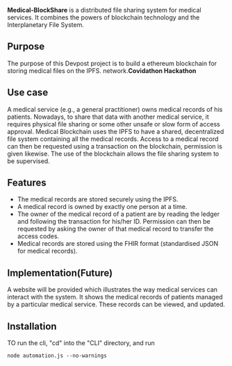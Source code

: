 
**Medical-BlockShare** is a distributed file sharing system for medical services.
It combines the powers of blockchain technology and the Interplanetary File System.

## Purpose
The purpose of this Devpost project is to build a ethereum blockchain for storing medical files on the IPFS. network.**Covidathon Hackathon**

## Use case
A medical service (e.g., a general practitioner) owns medical records of his patients. 
Nowadays, to share that data with another medical service, it requires physical file sharing or some other unsafe or slow form of access approval.
Medical Blockchain uses the IPFS to have a shared, decentralized file system containing all the medical records. 
Access to a medical record can then be requested using a transaction on the blockchain, permission is given likewise.
The use of the blockchain allows the file sharing system to be supervised.

## Features
* The medical records are stored securely using the IPFS.
* A medical record is owned by exactly one person at a time. 
* The owner of the medical record of a patient are by reading the ledger and following the transaction for his/her ID. 
Permission can then be requested by asking the owner of that medical record to transfer the access codes.
* Medical records are stored using the FHIR format (standardised JSON for medical records).

## Implementation(Future)
A website will be provided which illustrates the way medical services can interact with the system.
It shows the medical records of patients managed by a particular medical service. These records can be viewed, and updated.


## Installation
TO run the cli, "cd" into the "CLI" directory, and run

    node automation.js --no-warnings
